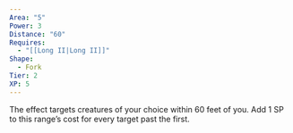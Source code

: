 ```yaml
---
Area: "5"
Power: 3
Distance: "60"
Requires:
  - "[[Long II|Long II]]"
Shape:
  - Fork
Tier: 2
XP: 5
---
```


The effect targets creatures of your choice within 60 feet of you. Add 1 SP to this range’s cost for every target past the first.